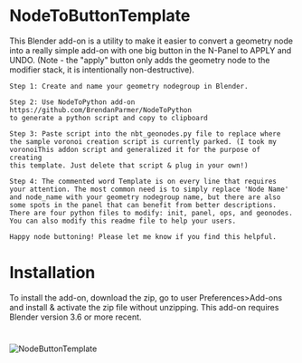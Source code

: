 # NodeToButtonTemplate

This Blender add-on is a utility to make it easier to convert a geometry node into a really simple add-on with one big button in the N-Panel to APPLY and UNDO. (Note - the "apply" button only adds the geometry node to the modifier stack, it is intentionally non-destructive).


    Step 1: Create and name your geometry nodegroup in Blender.

    Step 2: Use NodeToPython add-on
    https://github.com/BrendanParmer/NodeToPython
    to generate a python script and copy to clipboard

    Step 3: Paste script into the nbt_geonodes.py file to replace where
    the sample voronoi creation script is currently parked. (I took my 
    voronoiThis addon script and generalized it for the purpose of creating
    this template. Just delete that script & plug in your own!)

    Step 4: The commented word Template is on every line that requires
    your attention. The most common need is to simply replace 'Node Name'
    and node_name with your geometry nodegroup name, but there are also 
    some spots in the panel that can benefit from better descriptions.
    There are four python files to modify: init, panel, ops, and geonodes.
    You can also modify this readme file to help your users. 
    
    Happy node buttoning! Please let me know if you find this helpful.

# Installation
To install the add-on, download the zip, go to user Preferences>Add-ons and install & activate the zip file without unzipping. This add-on requires Blender version 3.6 or more recent.

#



![NodeButtonTemplate](https://github.com/powersprouter/NodeToButtonTemplate/assets/96590051/993b4d4e-f836-45ce-893f-4d937c8f6c81)
